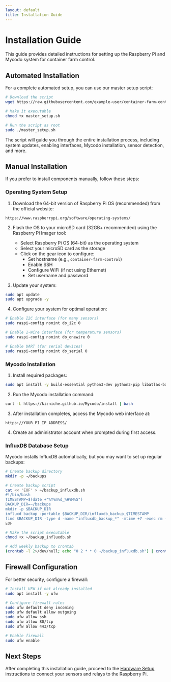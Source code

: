 ```yaml
---
layout: default
title: Installation Guide
---
```


# Installation Guide

This guide provides detailed instructions for setting up the Raspberry Pi and Mycodo system for container farm control.

## Automated Installation

For a complete automated setup, you can use our master setup script:

```bash
# Download the script
wget https://raw.githubusercontent.com/example-user/container-farm-control-system/main/scripts/master_setup.sh

# Make it executable
chmod +x master_setup.sh

# Run the script as root
sudo ./master_setup.sh
```

The script will guide you through the entire installation process, including system updates, enabling interfaces, Mycodo installation, sensor detection, and more.

## Manual Installation

If you prefer to install components manually, follow these steps:

### Operating System Setup

1. Download the 64-bit version of Raspberry Pi OS (recommended) from the official website:
```
https://www.raspberrypi.org/software/operating-systems/
```

2. Flash the OS to your microSD card (32GB+ recommended) using the Raspberry Pi Imager tool:
   - Select Raspberry Pi OS (64-bit) as the operating system
   - Select your microSD card as the storage
   - Click on the gear icon to configure:
     - Set hostname (e.g., `container-farm-control`)
     - Enable SSH
     - Configure WiFi (if not using Ethernet)
     - Set username and password

3. Update your system:
```bash
sudo apt update
sudo apt upgrade -y
```

4. Configure your system for optimal operation:
```bash
# Enable I2C interface (for many sensors)
sudo raspi-config nonint do_i2c 0

# Enable 1-Wire interface (for temperature sensors)
sudo raspi-config nonint do_onewire 0

# Enable UART (for serial devices)
sudo raspi-config nonint do_serial 0
```

### Mycodo Installation

1. Install required packages:
```bash
sudo apt install -y build-essential python3-dev python3-pip libatlas-base-dev
```

2. Run the Mycodo installation command:
```bash
curl -L https://kizniche.github.io/Mycodo/install | bash
```

3. After installation completes, access the Mycodo web interface at:
```
https://YOUR_PI_IP_ADDRESS/
```

4. Create an administrator account when prompted during first access.

### InfluxDB Database Setup

Mycodo installs InfluxDB automatically, but you may want to set up regular backups:

```bash
# Create backup directory
mkdir -p ~/backups

# Create backup script
cat << 'EOF' > ~/backup_influxdb.sh
#!/bin/bash
TIMESTAMP=$(date +"%Y%m%d_%H%M%S")
BACKUP_DIR=~/backups
mkdir -p $BACKUP_DIR
influxd backup -portable $BACKUP_DIR/influxdb_backup_$TIMESTAMP
find $BACKUP_DIR -type d -name "influxdb_backup_*" -mtime +7 -exec rm -rf {} \;
EOF

# Make the script executable
chmod +x ~/backup_influxdb.sh

# Add weekly backup to crontab
(crontab -l 2>/dev/null; echo "0 2 * * 0 ~/backup_influxdb.sh") | crontab -
```

## Firewall Configuration

For better security, configure a firewall:

```bash
# Install UFW if not already installed
sudo apt install -y ufw

# Configure firewall rules
sudo ufw default deny incoming
sudo ufw default allow outgoing
sudo ufw allow ssh
sudo ufw allow 80/tcp
sudo ufw allow 443/tcp

# Enable firewall
sudo ufw enable
```

## Next Steps

After completing this installation guide, proceed to the [Hardware Setup](hardware-setup.html) instructions to connect your sensors and relays to the Raspberry Pi.
